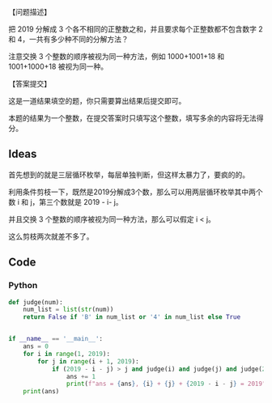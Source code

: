 【问题描述】

把 2019 分解成 3 个各不相同的正整数之和，并且要求每个正整数都不包含数字 2 和 4，一共有多少种不同的分解方法？

注意交换 3 个整数的顺序被视为同一种方法，例如 1000+1001+18 和 1001+1000+18 被视为同一种。

【答案提交】

这是一道结果填空的题，你只需要算出结果后提交即可。

本题的结果为一个整数，在提交答案时只填写这个整数，填写多余的内容将无法得分。

## Ideas

首先想到的就是三层循环枚举，每层单独判断，但这样太暴力了，要疯的的。

利用条件剪枝一下，既然是2019分解成3个数，那么可以用两层循环枚举其中两个数 i 和 j，第三个数就是 2019 - i- j。

并且交换 3 个整数的顺序被视为同一种方法，那么可以假定 i < j。

这么剪枝两次就差不多了。

## Code

### Python

```python
def judge(num):
	num_list = list(str(num))
	return False if 'B' in num_list or '4' in num_list else True


if __name__ == '__main__':
	ans = 0
	for i in range(1, 2019):
		for j in range(i + 1, 2019):
			if (2019 - i - j) > j and judge(i) and judge(j) and judge(2019 - i - j):
				ans += 1
				print(f"ans = {ans}, {i} + {j} + {2019 - i - j} = 2019")
	print(ans)
```